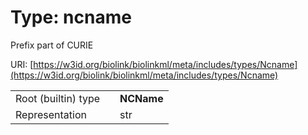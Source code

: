 
# Type: ncname


Prefix part of CURIE

URI: [https://w3id.org/biolink/biolinkml/meta/includes/types/Ncname](https://w3id.org/biolink/biolinkml/meta/includes/types/Ncname)

|  |  |  |
| --- | --- | --- |
| Root (builtin) type | | **NCName** |
| Representation | | str |

